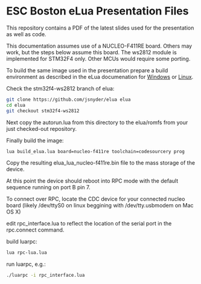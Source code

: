ESC Boston eLua Presentation Files
==================================

This repository contains a PDF of the latest slides used for the presentation as well as code.

This documentation assumes use of a NUCLEO-F411RE board.  Others may work, but the steps below assume this board.  The ws2812 module is implemented for STM32F4 only. Other MCUs would require some porting.

To build the same image used in the presentation prepare a build environment as described in the eLua documenation for [Windows](http://www.eluaproject.net/doc/master/en_building_win.html) or [Linux](http://www.eluaproject.net/doc/master/en_building_unix.html).

Check the stm32f4-ws2812 branch of elua:

```bash
git clone https://github.com/jsnyder/elua elua
cd elua
git checkout stm32f4-ws2812
```

Next copy the autorun.lua from this directory to the elua/romfs from your just checked-out repository.

Finally build the image:

```bash
lua build_elua.lua board=nucleo-f411re toolchain=codesourcery prog
```

Copy the resulting elua_lua_nucleo-f411re.bin file to the mass storage of the device.

At this point the device should reboot into RPC mode with the default sequence running on port B pin 7.

To connect over RPC, locate the CDC device for your connected nucleo board (likely /dev/ttyS0 on linux beggining with /dev/tty.usbmodem on Mac OS X)

edit rpc_interface.lua to reflect the location of the serial port in the rpc.connect command.

build luarpc:

```bash
lua rpc-lua.lua
```
run luarpc, e.g.:

```bash
./luarpc -i rpc_interface.lua
```
